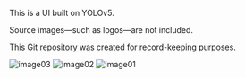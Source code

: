 This is a UI built on YOLOv5.

Source images—such as logos—are not included.

This Git repository was created for record-keeping purposes.



![image03](https://github.com/user-attachments/assets/723f93b8-f6f1-4eff-97a2-8626dc876478)
![image02](https://github.com/user-attachments/assets/300b27cd-5b0e-4b6c-9d1f-a548f0f30cb3)
![image01](https://github.com/user-attachments/assets/1d0ee7b5-c45a-4405-a434-5f05f855c86d)
